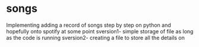 # songs
Implementing adding a record of songs step by step on python and hopefully onto spotify at some point
sversion1- simple storage of file as long as the code is running
sversion2- creating a file to store all the details on
